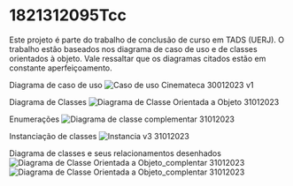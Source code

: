 # 1821312095Tcc
Este projeto é parte do trabalho de conclusão de curso em TADS (UERJ).  O trabalho estão baseados nos diagrama de caso de uso e de classes orientados à objeto. Vale ressaltar que os diagramas citados estão em constante aperfeiçoamento.

Diagrama de caso de uso
![Caso de uso Cinemateca 30012023 v1](https://user-images.githubusercontent.com/56489780/215630924-a4132212-7c9b-43f9-8a09-cd95baf706d8.png)

Diagrama de Classes
![Diagrama de Classe Orientada a Objeto 31012023](https://user-images.githubusercontent.com/56489780/215781763-5146c9b5-8f85-4e9a-82eb-ec03bcaae110.png)

 Enumerações 
![Diagrama de classe complementar 31012023](https://user-images.githubusercontent.com/56489780/215781800-1e42b1df-5bb5-42cd-b0ba-b7a68b9db0c3.png)

Instanciação de classes
![Instancia v3 31012023](https://user-images.githubusercontent.com/56489780/215781928-20359801-fa4a-496d-99cc-653980fbb056.png)

Diagrama de classes e seus relacionamentos desenhados![Diagrama de Classe Orientada a Objeto_complentar 31012023](https://user-images.githubusercontent.com/56489780/215782045-1a950fdd-b747-47ff-a53c-8ff0931503e1.png)
![Diagrama de Classe Orientada a Objeto_complentar 31012023](https://user-images.githubusercontent.com/56489780/215782065-a692e279-a485-4a79-b2ab-a4548abede28.png)
